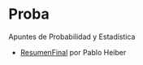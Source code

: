 # Proba
Apuntes de Probabilidad y Estadística

* [ResumenFinal](https://github.com/CubaWiki/Proba-ResumenFinal-Heiber) por Pablo Heiber
